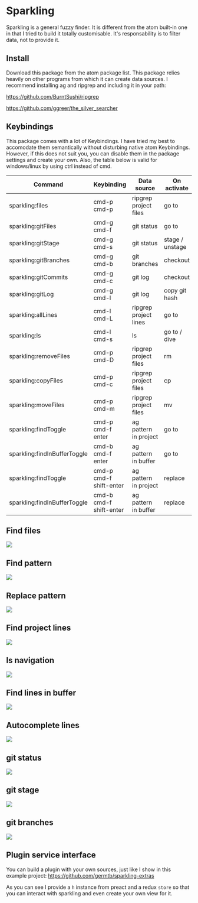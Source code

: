 # Sparkling

Sparkling is a general fuzzy finder. It is different from the atom built-in one in that I tried to build it totally customisable. It's responsability is to filter data, not to provide it.

## Install

Download this package from the atom package list. This package relies heavily on other programs from which it can create data sources. I recommend installing ag and ripgrep and including it in your path:

https://github.com/BurntSushi/ripgrep

https://github.com/ggreer/the_silver_searcher

## Keybindings

This package comes with a lot of Keybindings. I have tried my best to accomodate them semantically without disturbing native atom Keybindings. However, if this does not suit you, you can disable them in the package settings and create your own. Also, the table below is valid for windows/linux by using ctrl instead of cmd.

| Command                      | Keybinding              | Data source           | On activate     |
| ---------------------------- | ----------------------- | --------------------- | --------------- |
| sparkling:files              | cmd-p cmd-p             | ripgrep project files | go to           |
| sparkling:gitFiles           | cmd-g cmd-f             | git status            | go to           |
| sparkling:gitStage           | cmd-g cmd-s             | git status            | stage / unstage |
| sparkling:gitBranches        | cmd-g cmd-b             | git branches          | checkout        |
| sparkling:gitCommits         | cmd-g cmd-c             | git log               | checkout        |
| sparkling:gitLog             | cmd-g cmd-l             | git log               | copy git hash   |
| sparkling:allLines           | cmd-l cmd-L             | ripgrep project lines | go to           |
| sparkling:ls                 | cmd-l cmd-s             | ls                    | go to / dive    |
| sparkling:removeFiles        | cmd-p cmd-D             | ripgrep project files | rm              |
| sparkling:copyFiles          | cmd-p cmd-c             | ripgrep project files | cp              |
| sparkling:moveFiles          | cmd-p cmd-m             | ripgrep project files | mv              |
| sparkling:findToggle         | cmd-p cmd-f enter       | ag pattern in project | go to           |
| sparkling:findInBufferToggle | cmd-b cmd-f enter       | ag pattern in buffer  | go to           |
| sparkling:findToggle         | cmd-p cmd-f shift-enter | ag pattern in project | replace         |
| sparkling:findInBufferToggle | cmd-b cmd-f shift-enter | ag pattern in buffer  | replace         |

## Find files

![](https://raw.githubusercontent.com/germtb/gifs/master/findFiles.gif)

## Find pattern

![](https://raw.githubusercontent.com/germtb/gifs/master/find.gif)

## Replace pattern

![](https://raw.githubusercontent.com/germtb/gifs/master/replace.gif)

## Find project lines

![](https://raw.githubusercontent.com/germtb/gifs/master/findProjectLines.gif)

## ls navigation

![](https://raw.githubusercontent.com/germtb/gifs/master/ls.gif)

## Find lines in buffer

![](https://raw.githubusercontent.com/germtb/gifs/master/findLine.gif)

## Autocomplete lines

![](https://raw.githubusercontent.com/germtb/gifs/master/autocompleteLines.gif)

## git status

![](https://raw.githubusercontent.com/germtb/gifs/master/gitFiles.gif)

## git stage

![](https://raw.githubusercontent.com/germtb/gifs/master/gitStage.gif)

## git branches

![](https://raw.githubusercontent.com/germtb/gifs/master/gitBranches.gif)

## Plugin service interface

You can build a plugin with your own sources, just like I show in this example project: https://github.com/germtb/sparkling-extras

As you can see I provide a `h` instance from preact and a redux `store` so that you can interact with sparkling and even create your own view for it.
